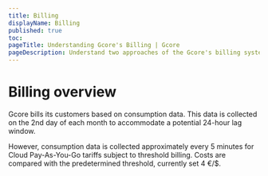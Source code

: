 ```yaml
---
title: Billing
displayName: Billing
published: true
toc:
pageTitle: Understanding Gcore's Billing | Gcore
pageDescription: Understand two approaches of the Gcore's billing system—monthly billing and PaYG. 
---
```

# Billing overview

Gcore bills its customers based on consumption data. This data is collected on the 2nd day of each month to accommodate a potential 24-hour lag window.

However, consumption data is collected approximately every 5 minutes for Cloud Pay-As-You-Go tariffs subject to threshold billing. Costs are compared with the predetermined threshold, currently set 4 €/$.